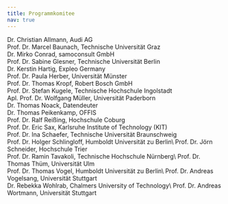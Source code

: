 ```yaml
---
title: Programmkomitee
nav: true
---
```


Dr. Christian Allmann, Audi AG\
Prof. Dr. Marcel Baunach, Technische Universität Graz\
Dr. Mirko Conrad, samoconsult GmbH\
Prof. Dr. Sabine Glesner, Technische Universität Berlin\
Dr. Kerstin Hartig, Expleo Germany\
Prof. Dr. Paula Herber, Universität Münster\
Prof. Dr. Thomas Kropf, Robert Bosch GmbH\
Prof. Dr. Stefan Kugele, Technische Hochschule Ingolstadt\
Apl. Prof. Dr. Wolfgang Müller, Universität Paderborn\
Dr. Thomas Noack, Datendeuter\
Dr. Thomas Peikenkamp, OFFIS\
Prof. Dr. Ralf Reißing, Hochschule Coburg\
Prof. Dr. Eric Sax, Karlsruhe Institute of Technology (KIT)\
Prof. Dr. Ina Schaefer, Technische Universität Braunschweig\
Prof. Dr. Holger Schlingloff, Humboldt Universität zu Berlin\ 
Prof. Dr. Jörn Schneider, Hochschule Trier\
Prof. Dr. Ramin Tavakoli, Technische Hochschule Nürnberg\ 
Prof. Dr. Thomas Thüm, Universität Ulm\
Prof. Dr. Thomas Vogel, Humboldt Universität zu Berlin\ 
Prof. Dr. Andreas Vogelsang, Universität Stuttgart\
Dr. Rebekka Wohlrab, Chalmers University of Technology\ 
Prof. Dr. Andreas Wortmann, Universität Stuttgart
